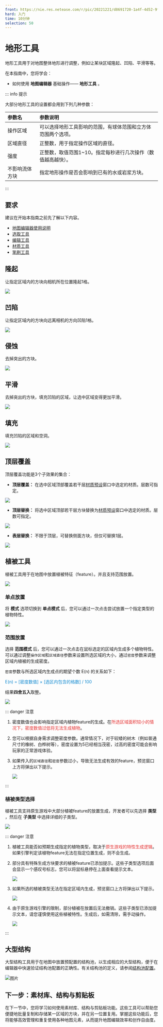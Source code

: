 ```yaml
---
front: https://nie.res.netease.com/r/pic/20221221/d8691720-1a4f-4d52-9fc4-8567f54fd553.png
hard: 入门
time: 10分钟
selection: 50
---
```


# 地形工具

地形工具用于对地图整体地形进行调整，例如让某块区域隆起、凹陷、平滑等等。

在本指南中，您将学会：

- 如何使用 **地图编辑器** 基础操作—— **地形工具** 。



::: info 提示

大部分地形工具的设置都会用到下列几种参数：

| 参数名         | 参数说明                                                     |
| :------------- | :----------------------------------------------------------- |
| 操作区域       | 可以选择地形工具影响的范围，有球体范围和立方体范围两个选项。 |
| 区域直径       | 正整数，用于指定操作区域的直径。                             |
| 强度           | 正整数，取值范围1~10。指定每秒进行几次操作（数值越高越快）。 |
| 不影响流体方块 | 指定地形操作是否会影响到已有的水或岩浆方块。                 |

:::



## 要求

建议在开始本指南之前先了解以下内容。

- [地图编辑器使用说明](./2-地图编辑器使用说明.md)
- [选取工具](./3-选取工具.md)
- [编辑工具](./4-编辑工具.md)
- [材质工具](./5-材质选择.md)
- [笔刷工具](./6-笔刷工具.md)



## 隆起

让指定区域内的方块向相机所在位置隆起1格。

![](./images/new_docs/B22.gif)

## 凹陷

让指定区域内的方块向远离相机的方向凹陷1格。

![](./images/new_docs/B23.gif)

## 侵蚀

去掉突出的方块。

![](./images/new_docs/B24.gif)

## 平滑

去掉突出的方块，填充凹陷的区域，让选中区域变得更加平滑。

![](./images/new_docs/B25.gif)

## 填充

填充凹陷的区域和空洞。

![](./images/new_docs/B26.gif)

## 顶层覆盖

顶层覆盖功能是3个子效果的集合：

- **顶层覆盖：** 在选中区域顶部覆盖若干层[材质预设](./5-材质选择.md#材质预设)窗口中选定的材质。层数可指定。


![](./images/new_docs/B27.gif)

- **顶层替换：** 将选中区域顶部若干层方块替换为[材质预设](./5-材质选择.md#材质预设)窗口中选定的材质。层数可指定。

![](./images/new_docs/B28.gif)

- **表层替换：** 不限于顶层，可替换侧面方块，但仅可替换1层。

![](./images/new_docs/B29.gif)

## 植被工具

植被工具用于在地图中放置植被特征（feature）。并且支持范围放置。

![](./images/new_docs/A23.png)

### 单点放置

将 **模式** 选项切换到 **单点模式** 后，您可以通过一次点击尝试放置一个指定类型的植物特性。


![](./images/new_docs/B36.gif)

### 范围放置

选择 **范围模式** 后，您可以通过一次点击在鼠标选定的区域内生成多个植物特性。可以通过调整`操作区域`和`区域直径`参数来设置所选区域的大小，通过`密度`参数来调整区域内植被的生成密度。

`密度`参数与所选区域内生成点的期望个数 E(n) 的关系如下：

<span style="color:#138ad0;">E(n) = [密度数值] × [选区内包含的格数] / 100</span>

结果**四舍五入**取整。

![](./images/new_docs/B37.gif)

::: danger 注意

1. 密度数值也会影响指定区域内植物feature的生成。在<span style="color:#E53333;">所选区域面积较小的情况下，密度数值过低将无法生成植物</span>。

2. 您可以根据自身需求调整密度参数。通常情况下，对于较矮的树木（例如普通尺寸的橡树、白桦树等），密度设置为5已经相当茂密，过高的密度可能会影响玩家的正常游戏体验。

3. 如果传入的`区域直径`和`密度`参数过小，导致无法生成有效的feature，预览窗口上方将弹出以下提示。

   ![](./images/new_docs/A21.png)

:::



### 植被类型选择

植被工具支持原生游戏中大部分植被feature的放置生成，开发者可以先选择 **类型** ，然后在 **子类型** 中选择详细的子类型。

![](./images/new_docs/A22.png)

::: danger 注意

1. 植被工具能否如预期生成指定的植物类型，取决于<span style="color:#E53333;">原生游戏的特性生成逻辑</span>。如果引擎判定该植物feature无法在指定位置生成，则不会生成。

2. 部分具有特殊生成方块要求的植被feature已添加提示。这些子类型选项后面会显示一个感叹号标志，您可以将鼠标悬停在上面查看提示文本。

   ![](./images/new_docs/A18.png)

3. 如果所选的植被类型无法在指定区域内生成，预览窗口上方将弹出以下提示。

   ![](./images/new_docs/A20.png)

4. 由于原生游戏引擎的限制，部分植被在放置后无法撤销。这些子类型已添加提示文本，请您谨慎使用这些植被特性。生成后，如需清除，需手动操作。

   ![](./images/new_docs/A19.png)

:::



## 大型结构

大型结构工具用于在地图中放置预配置的结构池，以生成相应的大型结构，便于在编辑器中快速验证结构池配置的正确性。有关结构池的定义，请参阅[结构池配置](../20-玩法开发/15-自定义游戏内容/4-自定义维度/6-自定义大型特征.md#_1-4-2-结构池配置)。

![图片](./images/placelargefeature.gif)



## 下一步：素材库、结构与剪贴板

在下一节中，您将学习如何使用素材库、结构与剪贴板功能。这些工具可以帮助您便捷地批量复制和存储某一区域的方块，并在另一位置复用。掌握这些功能后，您将能够高效管理和重复使用各种地图元素，从而提升地图编辑效率和创作自由度。
